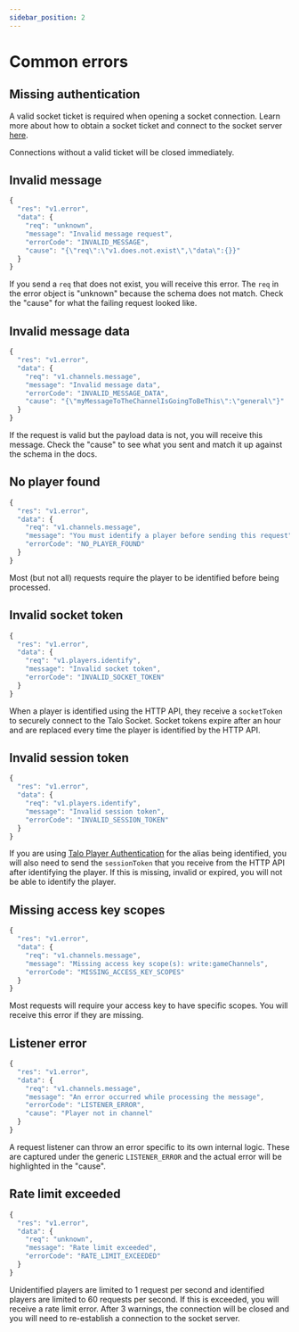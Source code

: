```yaml
---
sidebar_position: 2
---
```


# Common errors

## Missing authentication

A valid socket ticket is required when opening a socket connection. Learn more about how to obtain a socket ticket and connect to the socket server [here](./intro.md#connecting-to-the-socket-server).

Connections without a valid ticket will be closed immediately.

## Invalid message

```javascript
{
  "res": "v1.error",
  "data": {
    "req": "unknown",
    "message": "Invalid message request",
    "errorCode": "INVALID_MESSAGE",
    "cause": "{\"req\":\"v1.does.not.exist\",\"data\":{}}"
  }
}
```

If you send a `req` that does not exist, you will receive this error. The `req` in the error object is "unknown" because the schema does not match. Check the "cause" for what the failing request looked like.

## Invalid message data

```javascript
{
  "res": "v1.error",
  "data": {
    "req": "v1.channels.message",
    "message": "Invalid message data",
    "errorCode": "INVALID_MESSAGE_DATA",
    "cause": "{\"myMessageToTheChannelIsGoingToBeThis\":\"general\"}"
  }
}
```

If the request is valid but the payload data is not, you will receive this message. Check the "cause" to see what you sent and match it up against the schema in the docs.

## No player found

```javascript
{
  "res": "v1.error",
  "data": {
    "req": "v1.channels.message",
    "message": "You must identify a player before sending this request",
    "errorCode": "NO_PLAYER_FOUND"
  }
}
```

Most (but not all) requests require the player to be identified before being processed.

## Invalid socket token

```javascript
{
  "res": "v1.error",
  "data": {
    "req": "v1.players.identify",
    "message": "Invalid socket token",
    "errorCode": "INVALID_SOCKET_TOKEN"
  }
}
```

When a player is identified using the HTTP API, they receive a `socketToken` to securely connect to the Talo Socket. Socket tokens expire after an hour and are replaced every time the player is identified by the HTTP API.

## Invalid session token

```javascript
{
  "res": "v1.error",
  "data": {
    "req": "v1.players.identify",
    "message": "Invalid session token",
    "errorCode": "INVALID_SESSION_TOKEN"
  }
}
```

If you are using [Talo Player Authentication](https://trytalo.com/players#authentication) for the alias being identified, you will also need to send the `sessionToken` that you receive from the HTTP API after identifying the player. If this is missing, invalid or expired, you will not be able to identify the player.

## Missing access key scopes

```javascript
{
  "res": "v1.error",
  "data": {
    "req": "v1.channels.message",
    "message": "Missing access key scope(s): write:gameChannels",
    "errorCode": "MISSING_ACCESS_KEY_SCOPES"
  }
}
```

Most requests will require your access key to have specific scopes. You will receive this error if they are missing.

## Listener error

```javascript
{
  "res": "v1.error",
  "data": {
    "req": "v1.channels.message",
    "message": "An error occurred while processing the message",
    "errorCode": "LISTENER_ERROR",
    "cause": "Player not in channel"
  }
}
```

A request listener can throw an error specific to its own internal logic. These are captured under the generic `LISTENER_ERROR` and the actual error will be highlighted in the "cause".

## Rate limit exceeded

```javascript
{
  "res": "v1.error",
  "data": {
    "req": "unknown",
    "message": "Rate limit exceeded",
    "errorCode": "RATE_LIMIT_EXCEEDED"
  }
}
```

Unidentified players are limited to 1 request per second and identified players are limited to 60 requests per second. If this is exceeded, you will receive a rate limit error. After 3 warnings, the connection will be closed and you will need to re-establish a connection to the socket server.
